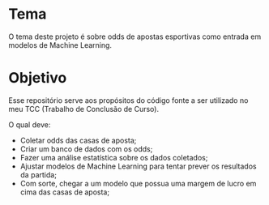 # Tema

O tema deste projeto é sobre odds de apostas esportivas como entrada em modelos de Machine Learning.

# Objetivo

Esse repositório serve aos propósitos do código fonte a ser utilizado no meu TCC (Trabalho de Conclusão de Curso).

O qual deve:

-   Coletar odds das casas de aposta;
-   Criar um banco de dados com os odds;
-   Fazer uma análise estatística sobre os dados coletados;
-   Ajustar modelos de Machine Learning para tentar prever os resultados da partida;
-   Com sorte, chegar a um modelo que possua uma margem de lucro em cima das casas de aposta;
